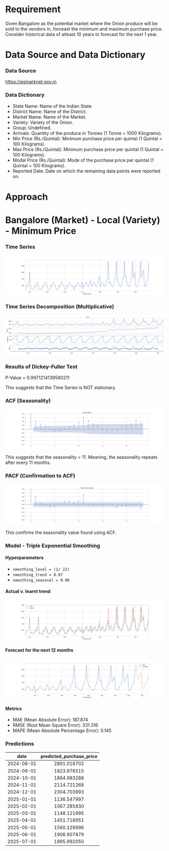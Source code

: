 # Requirement
Given Bangalore as the potential market where the Onion produce will be sold to the vendors in, forceast the minimum and maximum purchase price. Consider historical data of atleast 10 years to forecast for the next 1 year.


# Data Source and Data Dictionary

### Data Source
https://agmarknet.gov.in

### Data Dictionary
- State Name: Name of the Indian State.
- District Name: Name of the District.
- Market Name: Name of the Market.
- Variety: Variety of the Onion.
- Group: Undefined.
- Arrivals: Quantity of the produce in Tonnes (1 Tonne = 1000 Kilograms).
- Min Price (Rs./Quintal): Minimum purchase price per quintal (1 Quintal = 100 Kilograms).
- Max Price (Rs./Quintal): Minimum purchase price per quintal (1 Quintal = 100 Kilograms).
- Modal Price (Rs./Quintal): Mode of the purchase price per quintal (1 Quintal = 100 Kilograms).
- Reported Date: Date on which the remaining data points were reported on.


# Approach


# Bangalore (Market) - Local (Variety) - Minimum Price

### Time Series
![alt text](artifacts/bangalore_local_time_series.png)

### Time Series Decomposition (Multiplicative)
![alt text](artifacts/bangalore_local_time_series_decomposition_multiplicative.png)

### Results of Dickey-Fuller Test
P-Value = 0.9971214139590211

This suggests that the Time Series is NOT stationary.

### ACF (Seasonality)
![alt text](artifacts/bangalore_local_acf.png)

This suggests that the seasonality = 11. Meaning, the seasonality repeats after every 11 months.

### PACF (Confirmation to ACF)
![alt text](artifacts/bangalore_local_pacf.png)

This confirms the seasonality value found using ACF.

### Model - Triple Exponential Smoothing

#### Hyperparameters
- `smoothing_level = (1/ 22)`
- `smoothing_trend = 0.07`
- `smoothing_seasonal = 0.90`

#### Actual v. learnt trend
![alt text](artifacts/bangalore_local_model_training.png)

#### Forecast for the next 12 months
![alt text](artifacts/bangalore_local_model_forecast.png)

#### Metrics
- MAE (Mean Absolute Error): 187.874
- RMSE (Root Mean Square Error): 331.316
- MAPE (Mean Absolute Percentage Error): 0.145

### Predictions
| date | predicted_purchase_price |
| :-: | :-: |
| 2024-08-01 | 2891.016702 |
| 2024-09-01 | 1823.976515 |
| 2024-10-01 | 1884.983288 |
| 2024-11-01 | 2114.721268 |
| 2024-12-01 | 2304.703993 |
| 2025-01-01 | 1136.547997 |
| 2025-02-01 | 1067.285830 |
| 2025-03-01 | 1148.121995 |
| 2025-04-01 | 1451.718951 |
| 2025-05-01 | 1560.129996 |
| 2025-06-01 | 1906.907879 |
| 2025-07-01 | 1995.992050 |